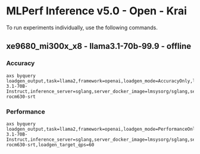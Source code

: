 
# MLPerf Inference v5.0 - Open - Krai

To run experiments individually, use the following commands.

## xe9680_mi300x_x8 - llama3.1-70b-99.9 - offline

### Accuracy  

```
axs byquery loadgen_output,task=llama2,framework=openai,loadgen_mode=AccuracyOnly,loadgen_scenario=Offline,loadgen_dataset_size=24576,loadgen_buffer_size=24576,num_openai_workers=32,num_loadgen_workers=1,backend=rocm,tp=1,pp=1,dp=8,num_gpus=8,quantization=fp8,openai_max_connections=192,model_path=/mnt/llm_data/krai/models/Llama-3.1-70B-Instruct,inference_server=sglang,server_docker_image=lmsysorg/sglang,server_docker_image_tag=v0.4.3.post2-rocm630-srt
```

### Performance 

```
axs byquery loadgen_output,task=llama2,framework=openai,loadgen_mode=PerformanceOnly,loadgen_scenario=Offline,loadgen_dataset_size=24576,loadgen_buffer_size=24576,num_openai_workers=64,num_loadgen_workers=1,backend=rocm,tp=1,pp=1,dp=8,num_gpus=8,quantization=fp8,openai_max_connections=384,model_path=/mnt/llm_data/krai/models/Llama-3.1-70B-Instruct,inference_server=sglang,server_docker_image=lmsysorg/sglang,server_docker_image_tag=v0.4.3.post2-rocm630-srt,loadgen_target_qps=60
```

